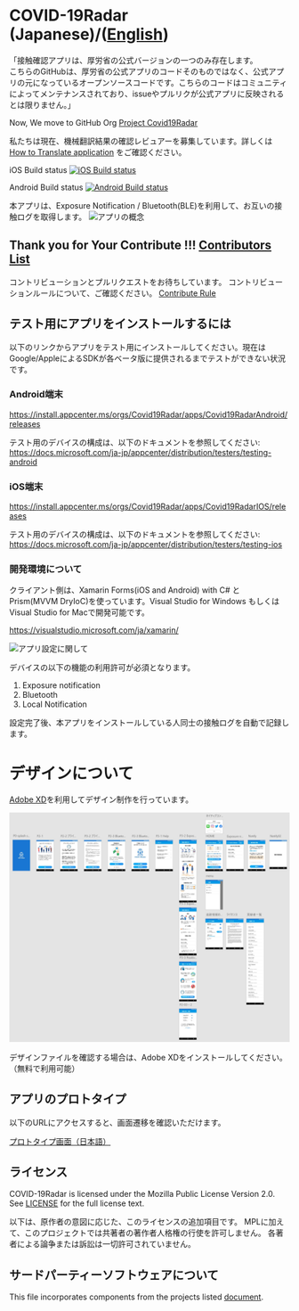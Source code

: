 # COVID-19Radar (Japanese)/([English](README.md))

「接触確認アプリは、厚労省の公式バージョンの一つのみ存在します。  
こちらのGitHubは、厚労省の公式アプリのコードそのものではなく、公式アプリの元になっているオープンソースコードです。こちらのコードはコミュニティによってメンテナンスされており、issueやプルリクが公式アプリに反映されるとは限りません。」

Now, We move to GitHub Org [Project Covid19Radar](https://github.com/Covid-19Radar)

私たちは現在、機械翻訳結果の確認レビュアーを募集しています。詳しくは [How to Translate application](HOW_TO_TRANSLATE_CONTRIBUTE.md) をご確認ください。

iOS Build status [![iOS Build status](https://build.appcenter.ms/v0.1/apps/9c268337-4db9-4bf4-be09-efaf16672c15/branches/master/badge)](https://appcenter.ms)

Android Build status [![Android Build status](https://build.appcenter.ms/v0.1/apps/3dcdf5b5-da95-4d03-96a6-e6ed42de7e16/branches/master/badge)](https://appcenter.ms)

本アプリは、Exposure Notification / Bluetooth(BLE)を利用して、お互いの接触ログを取得します。
![アプリの概念](img/explanation.png)


## Thank you for Your Contribute !!! [Contributors List](CONTRIBUTORS.md)
コントリビューションとプルリクエストをお待ちしています。
コントリビューションルールについて、ご確認ください。
[Contribute Rule](CONTRIBUTING.md)

## テスト用にアプリをインストールするには

以下のリンクからアプリをテスト用にインストールしてください。現在はGoogle/AppleによるSDKが各ベータ版に提供されるまでテストができない状況です。

### Android端末

https://install.appcenter.ms/orgs/Covid19Radar/apps/Covid19RadarAndroid/releases

テスト用のデバイスの構成は、以下のドキュメントを参照してください:
https://docs.microsoft.com/ja-jp/appcenter/distribution/testers/testing-android

### iOS端末

https://install.appcenter.ms/orgs/Covid19Radar/apps/Covid19RadarIOS/releases

テスト用のデバイスの構成は、以下のドキュメントを参照してください:
https://docs.microsoft.com/ja-jp/appcenter/distribution/testers/testing-ios


### 開発環境について

クライアント側は、Xamarin Forms(iOS and Android) with C# と Prism(MVVM DryIoC)を使っています。Visual Studio for Windows もしくは Visual Studio for Macで開発可能です。

https://visualstudio.microsoft.com/ja/xamarin/

![アプリ設定に関して](img/design00.png)

デバイスの以下の機能の利用許可が必須となります。 

1. Exposure notification
2. Bluetooth
3. Local Notification

設定完了後、本アプリをインストールしている人同士の接触ログを自動で記録します。

# デザインについて

[Adobe XD](https://www.adobe.com/jp/products/xd.html)を利用してデザイン制作を行っています。

![画面全体図](img/design01.jpg)

デザインファイルを確認する場合は、Adobe XDをインストールしてください。（無料で利用可能）

## アプリのプロトタイプ

以下のURLにアクセスすると、画面遷移を確認いただけます。

[プロトタイプ画面（日本語）](https://xd.adobe.com/view/8a430621-fe72-45a7-4acf-43fa7d73c181-fc72/grid)

## ライセンス

COVID-19Radar is licensed under the Mozilla Public License Version 2.0. See [LICENSE](LICENSE.md) for the full license text.

以下は、原作者の意図に応じた、このライセンスの追加項目です。
MPLに加えて、このプロジェクトでは共著者の著作者人格権の行使を許可しません。
各著者による論争または訴訟は一切許可されていません。

## サードパーティーソフトウェアについて

This file incorporates components from the projects listed [document](COPYRIGHT_THIRD_PARTY_SOFTWARE_NOTICES.md).
